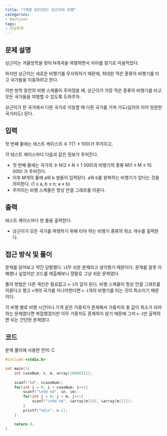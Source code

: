 ```yaml
---
title: "[백준 9372번] 상근이의 여행"
categories:
- Backjoon
tags:
- 코딩문제
---
```


## 문제 설명

상근이는 겨울방학을 맞아 N개국을 여행하면서 자아를 찾기로 마음먹었다. 

하지만 상근이는 새로운 비행기를 무서워하기 때문에, 최대한 적은 종류의 비행기를 타고 국가들을 이동하려고 한다.

이번 방학 동안의 비행 스케줄이 주어졌을 때, 상근이가 가장 적은 종류의 비행기를 타고 모든 국가들을 여행할 수 있도록 도와주자.

상근이가 한 국가에서 다른 국가로 이동할 때 다른 국가를 거쳐 가도(심지어 이미 방문한 국가라도) 된다.

## 입력

첫 번째 줄에는 테스트 케이스의 수 T(T ≤ 100)가 주어지고,

각 테스트 케이스마다 다음과 같은 정보가 주어진다.

* 첫 번째 줄에는 국가의 수 N(2 ≤ N ≤ 1 000)과 비행기의 종류 M(1 ≤ M ≤ 10 000) 가 주어진다.
* 이후 M개의 줄에 a와 b 쌍들이 입력된다. a와 b를 왕복하는 비행기가 있다는 것을 의미한다. (1 ≤ a, b ≤ n; a ≠ b) 
* 주어지는 비행 스케줄은 항상 연결 그래프를 이룬다.

## 출력

테스트 케이스마다 한 줄을 출력한다.

* 상근이가 모든 국가를 여행하기 위해 타야 하는 비행기 종류의 최소 개수를 출력한다.

## 접근 방식 및 풀이

문제를 읽어보고 약간 당황했다. 너무 쉬운 문제라고 생각했기 때문이다. 문제를 잘못 이해했나 싶었지만 코드를 제출해보니 정말로 그냥 쉬운 문제였다.

풀이 방법은 다른 계산은 필요없고 `n-1`이 답이 된다. 비행 스케줄이 항상 연결 그래프를 이룬다고 했고 `n`개의 국가를 지나야한다면 `n-1`개의 비행기를 타는 것이 최소이기 때문이다.

각 비행 별로 비행 시간이나 가격 같은 가중치가 존재해서 가중치의 총 값이 최소가 되야하는 문제였다면 복잡했겠지만 아무 가중치도 존재하지 않기 때문에 그저 `n-1`만 출력하면 되는 간단한 문제였다.

## 코드
문제 풀이에 사용한 언어: C

``` c
#include <stdio.h>

int main(){
    int caseNum, n, m, array[10000][2];
    
    scanf("%d", &caseNum);
    for(int i = 0; i < caseNum; i++){
        scanf("\n%d %d", &n, &m);
        for(int j = 0; j < m; j++){
            scanf("\n%d %d", &array[m][0], &array[m][1]);
        }
        printf("%d\n", n-1);
    }

    return 0;
}
```
